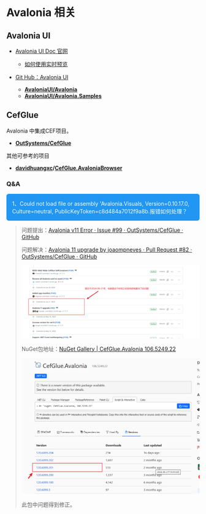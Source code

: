 # Avalonia 相关

## Avalonia UI

- [Avalonia UI Doc 官网](https://docs.avaloniaui.net/zh-Hans/docs/welcome)
  - [如何使用实时预览](https://docs.avaloniaui.net/zh-Hans/docs/guides/implementation-guides/ide-support)

- [Git Hub：Avalonia UI](https://github.com/AvaloniaUI)
  - **[AvaloniaUI/Avalonia](https://github.com/AvaloniaUI/Avalonia)**
  - **[AvaloniaUI/Avalonia.Samples](https://github.com/AvaloniaUI/Avalonia.Samples)**



## CefGlue

Avalonia 中集成CEF项目。

- **[OutSystems/CefGlue](https://github.com/OutSystems/CefGlue)**

其他可参考的项目

- **[davidhuangxc](https://gitee.com/davidhuangxc)/[CefGlue.AvaloniaBrowser](https://gitee.com/davidhuangxc/CefGlue.AvaloniaBrowser)**



### Q&A

<div style="background:#2196F3;color:white;padding:15px;border-radius:6px;">1、Could not load file or assembly 'Avalonia.Visuals, Version=0.10.17.0, Culture=neutral, PublicKeyToken=c8d484a7012f9a8b.报错如何处理？</div>

> 问题提出：[Avalonia v11 Error · Issue #99 · OutSystems/CefGlue · GitHub](https://github.com/OutSystems/CefGlue/issues/99)
>
> 问题解决：[Avalonia 11 upgrade by joaompneves · Pull Request #82 · OutSystems/CefGlue · GitHub](https://github.com/OutSystems/CefGlue/pull/82)
>
> ![image-20240816183617604](../Images/Avalonia/image-20240816183617604.png)
>
> NuGet包地址：[NuGet Gallery | CefGlue.Avalonia 106.5249.22](https://www.nuget.org/packages/CefGlue.Avalonia/106.5249.22#versions-body-tab)
>
> ![image-20240816183751353](../Images/Avalonia/image-20240816183751353.png)
>
> 此包中问题得到修正。

